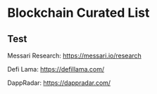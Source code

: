 # Blockchain Curated List

## Test

Messari Research: https://messari.io/research

Defi Lama: https://defillama.com/

DappRadar: https://dappradar.com/
